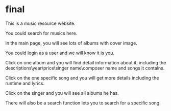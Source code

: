 # final

This is a music resource website.

You could search for musics here.

In the main page, you will see lots of albums with cover image.

You could login as a user and we will know it is you.

Click on one album and you will find detail information about it, including the descriptions\year\price\singer name\composer name and songs it contains.

Click on the one specific song and you will get more details including the runtime and lyrics.

Click on the singer and you will see all albums he has.

There will also be a search function lets you to search for a specific song.
